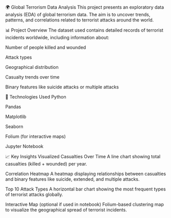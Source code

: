 🌍 Global Terrorism Data Analysis
This project presents an exploratory data analysis (EDA) of global terrorism data. The aim is to uncover trends, patterns, and correlations related to terrorist attacks around the world.

📊 Project Overview
The dataset used contains detailed records of terrorist incidents worldwide, including information about:

Number of people killed and wounded

Attack types

Geographical distribution

Casualty trends over time

Binary features like suicide attacks or multiple attacks

🧰 Technologies Used
Python

Pandas

Matplotlib

Seaborn

Folium (for interactive maps)

Jupyter Notebook

📈 Key Insights Visualized
Casualties Over Time
A line chart showing total casualties (killed + wounded) per year.

Correlation Heatmap
A heatmap displaying relationships between casualties and binary features like suicide, extended, and multiple attacks.

Top 10 Attack Types
A horizontal bar chart showing the most frequent types of terrorist attacks globally.

Interactive Map (optional if used in notebook)
Folium-based clustering map to visualize the geographical spread of terrorist incidents.
